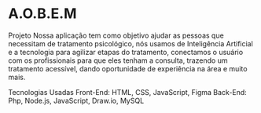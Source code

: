 # A.O.B.E.M

Projeto
Nossa aplicação tem como objetivo ajudar as pessoas que necessitam de tratamento psicológico,
nós usamos de Inteligência Artificial e a tecnologia para agilizar etapas do tratamento,
conectamos o usuário com os profissionais para que eles tenham a consulta, trazendo um 
tratamento acessível, dando oportunidade de experiência na área e muito mais.

Tecnologias Usadas
Front-End: HTML, CSS, JavaScript, Figma
Back-End: Php, Node.js, JavaScript, Draw.io, MySQL
